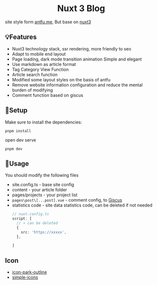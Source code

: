 <div align="center">
  <h1>Nuxt 3 Blog</h1>
</div>

site style form [antfu.me](https://antfu.me/), But base on [nuxt3](https://nuxt.com/)

## 💡Features

- Nuxt3 technology stack, ssr rendering, more friendly to seo
- Adapt to mobile end layout
- Page loading, dark mode transition animation Simple and elegant
- Use markdown as article format
- Tag Category View Function
- Article search function
- Modified some layout styles on the basis of antfu
- Remove website information configuration and reduce the mental burden of modifying
- Comment function based on giscus

## 🔎Setup
Make sure to install the dependencies:
```
pnpm install
```
open dev serve

```
pnpm dev
```

## 📖Usage

You should modify the following files

- site.config.ts - base site config
- content - your article folder
- pages/projects - your project list
- `pages\post\[...post].vue` - comment config, to [Giscus](https://giscus.app/zh-CN)
- statistics code - site data statistics code, can be deleted if not needed
  ``` ts
  // nuxt.config.ts
  script: [
    // ⬇ can be deleted
    {
      src: 'https://xxxxx',
    },
  
  ]
  ```

## Icon
- [icon-park-outline](https://icones.js.org/collection/icon-park-outline)
- [simple-icons](https://icones.js.org/collection/simple-icons)
